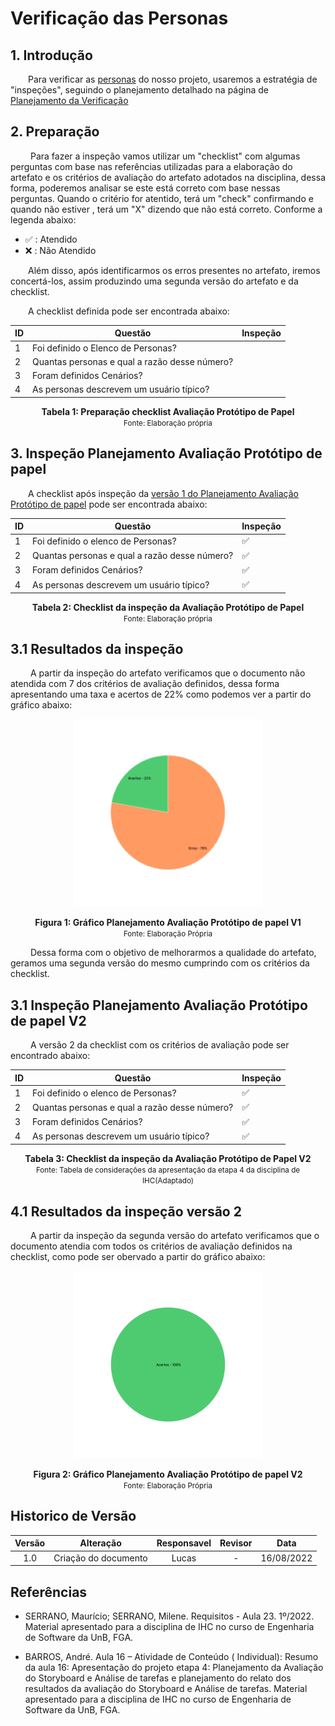 # Verificação das Personas

## 1. Introdução

&emsp;&emsp;Para verificar as [personas](../analiseRequisitos/personas.md) do nosso projeto, usaremos a estratégia de "inspeções", seguindo o planejamento detalhado na página de [Planejamento da Verificação](../verificacao/planejamento.md)

## 2. Preparação

&emsp;&emsp; Para fazer a inspeção vamos utilizar um "checklist" com algumas perguntas com base nas referências utilizadas para a elaboração do artefato e os critérios de avaliação do artefato adotados na disciplina, dessa forma, poderemos analisar se este está correto com base nessas perguntas. Quando o critério for atentido, terá um "check" confirmando e quando não estiver , terá um "X" dizendo que não está correto. Conforme a legenda abaixo:

- ✅ : Atendido
- ❌ : Não Atendido

&emsp;&emsp;Além disso, após identificarmos os erros presentes no artefato, iremos concertá-los, assim produzindo uma segunda versão do artefato e da checklist.

&emsp;&emsp;A checklist definida pode ser encontrada abaixo:

<center>

|ID|Questão| Inspeção |
|-----------|-------------|-------------|
| 1 | Foi definido o Elenco de Personas? ||
| 2 | Quantas personas e qual a razão desse número?||
| 3 | Foram definidos Cenários?||
| 4 | As personas descrevem um usuário típico?||



</center>

<figcaption align='center'>
    <b>Tabela 1: Preparação checklist Avaliação Protótipo de Papel </b>
    <br><small> Fonte: Elaboração própria</small>
</figcaption>


## 3. Inspeção Planejamento Avaliação Protótipo de papel

&emsp;&emsp;A checklist após inspeção da [versão 1 do Planejamento Avaliação Protótipo de papel](../prototipo_papel_doc/PlanejamentoAvaliPropPapel.md) pode ser encontrada abaixo:

<center>

|ID|Questão| Inspeção |
|-----------|-------------|-------------|
| 1 | Foi definido o elenco de Personas? | ✅ |
| 2 | Quantas personas e qual a razão desse número?|✅|
| 3 | Foram definidos Cenários?|✅|
| 4 | As personas descrevem um usuário típico?|✅|


</center>

<figcaption align='center'>
    <b>Tabela 2: Checklist da inspeção da Avaliação Protótipo de Papel </b>
    <br><small> Fonte: Elaboração própria</small>
</figcaption>

## 3.1 Resultados da inspeção
&emsp;&emsp; A partir da inspeção do artefato verificamos que o documento não atendida com 7 dos critérios de avaliação definidos, dessa forma apresentando uma taxa e acertos de 22% como podemos ver a partir do gráfico abaixo:

<center>

![Grafico](../assets/graficosVerificacao/GraficoVerificacaoPlanejProtipV1.png)

</center>

<figcaption align='center'>
    <b>Figura 1: Gráfico Planejamento Avaliação Protótipo de papel V1 </b>
    <br><small> Fonte: Elaboração Própria </small>
</figcaption>

&emsp;&emsp; Dessa forma com o objetivo de melhorarmos a qualidade do artefato, geramos uma segunda versão do mesmo cumprindo com os critérios da checklist.

## 3.1 Inspeção Planejamento Avaliação Protótipo de papel V2
&emsp;&emsp; A versão 2 da checklist com os critérios de avaliação pode ser encontrado abaixo: 

<center>

|ID|Questão| Inspeção |
|-----------|-------------|-------------|
| 1 | Foi definido o elenco de Personas? |✅|
| 2 | Quantas personas e qual a razão desse número?|✅|
| 3 | Foram definidos Cenários?|✅|
| 4 | As personas descrevem um usuário típico?|✅|


</center>

<figcaption align='center'>
    <b>Tabela 3: Checklist da inspeção da Avaliação Protótipo de Papel V2</b>
    <br><small> Fonte: Tabela de considerações da apresentação da etapa 4 da disciplina de IHC(Adaptado)</small>
</figcaption>

## 4.1 Resultados da inspeção versão 2
&emsp;&emsp; A partir da inspeção da segunda versão do artefato verificamos que o documento atendia com todos os critérios de avaliação definidos na checklist, como pode ser obervado a partir do gráfico abaixo:

<center>

![Grafico](../assets/graficosVerificacao/GraficoVerificacaoPlanejProtipV2.png)

</center>

<figcaption align='center'>
    <b>Figura 2: Gráfico Planejamento Avaliação Protótipo de papel V2 </b>
    <br><small> Fonte: Elaboração Própria </small>
</figcaption>

## Historico de Versão 

|    Versão    | Alteração| Responsavel        | Revisor     | Data
| :--------: | :----: | :------------------: | :-------------: |:----:|
| 1.0| Criação do documento | Lucas | - | 16/08/2022 |

## Referências

- SERRANO, Maurício; SERRANO, Milene. Requisitos - Aula 23. 1º/2022. Material apresentado para a disciplina de IHC no curso de Engenharia de Software da UnB, FGA.

- BARROS, André. Aula 16 – Atividade de Conteúdo ( Individual): Resumo da aula 16: Apresentação do projeto etapa 4: Planejamento da Avaliação do Storyboard e Análise de tarefas e planejamento do relato dos resultados da avaliação do Storyboard e Análise de tarefas. Material apresentado para a disciplina de IHC no curso de Engenharia de Software da UnB, FGA.